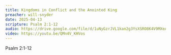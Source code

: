 ```yaml
---
title: Kingdoms in Conflict and the Anointed King
preacher: will-snyder
date: 2025-04-13
scripture: Psalm 2:1-12
audio: https://drive.google.com/file/d/1uNyGzrJVL1kan2g3YsXSRO8K4V9MXeAR/view?usp=sharing
video: https://youtu.be/QMn4V_KHVos
---
```

Psalm 2:1-12